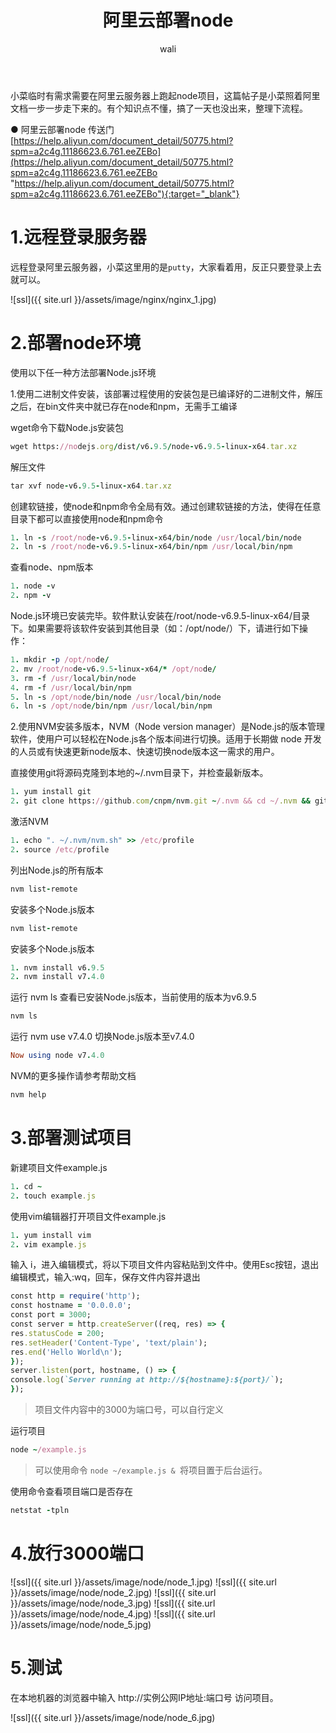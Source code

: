 ﻿---
layout: post
title: 阿里云部署node   #标题
tagline: 在阿里云服务器上，跑起node项目
category: server      #分类
author: wali    #作者
tag: node     #标签
ghurl:        #github url
ghurl_zip:    #github zip下载
comments: true

post_nav: ["1.远程登录服务器","2.部署node环境","3.部署测试项目","4.放行3000端口","5.测试"]
---

小菜临时有需求需要在阿里云服务器上跑起node项目，这篇帖子是小菜照着阿里文档一步一步走下来的。有个知识点不懂，搞了一天也没出来，整理下流程。

● 阿里云部署node 传送门[https://help.aliyun.com/document_detail/50775.html?spm=a2c4g.11186623.6.761.eeZEBo](https://help.aliyun.com/document_detail/50775.html?spm=a2c4g.11186623.6.761.eeZEBo "https://help.aliyun.com/document_detail/50775.html?spm=a2c4g.11186623.6.761.eeZEBo"){:target="_blank"}

# 1.远程登录服务器

远程登录阿里云服务器，小菜这里用的是`putty`，大家看着用，反正只要登录上去就可以。 

![ssl]({{ site.url }}/assets/image/nginx/nginx_1.jpg)

# 2.部署node环境

使用以下任一种方法部署Node.js环境

1.使用二进制文件安装，该部署过程使用的安装包是已编译好的二进制文件，解压之后，在bin文件夹中就已存在node和npm，无需手工编译

wget命令下载Node.js安装包
```ruby
wget https://nodejs.org/dist/v6.9.5/node-v6.9.5-linux-x64.tar.xz
```

解压文件
```ruby
tar xvf node-v6.9.5-linux-x64.tar.xz
```

创建软链接，使node和npm命令全局有效。通过创建软链接的方法，使得在任意目录下都可以直接使用node和npm命令
```ruby
1. ln -s /root/node-v6.9.5-linux-x64/bin/node /usr/local/bin/node
2. ln -s /root/node-v6.9.5-linux-x64/bin/npm /usr/local/bin/npm
```

查看node、npm版本
```ruby
1. node -v
2. npm -v
```

Node.js环境已安装完毕。软件默认安装在/root/node-v6.9.5-linux-x64/目录下。如果需要将该软件安装到其他目录（如：/opt/node/）下，请进行如下操作：
```ruby
1. mkdir -p /opt/node/
2. mv /root/node-v6.9.5-linux-x64/* /opt/node/
3. rm -f /usr/local/bin/node
4. rm -f /usr/local/bin/npm
5. ln -s /opt/node/bin/node /usr/local/bin/node
6. ln -s /opt/node/bin/npm /usr/local/bin/npm
```

2.使用NVM安装多版本，NVM（Node version manager）是Node.js的版本管理软件，使用户可以轻松在Node.js各个版本间进行切换。适用于长期做 node 开发的人员或有快速更新node版本、快速切换node版本这一需求的用户。

直接使用git将源码克隆到本地的~/.nvm目录下，并检查最新版本。
```ruby
1. yum install git
2. git clone https://github.com/cnpm/nvm.git ~/.nvm && cd ~/.nvm && git checkout `git describe --abbrev=0 --tags`
```

激活NVM
```ruby
1. echo ". ~/.nvm/nvm.sh" >> /etc/profile
2. source /etc/profile
```

列出Node.js的所有版本
```ruby
nvm list-remote
```

安装多个Node.js版本
```ruby
nvm list-remote
```

安装多个Node.js版本
```ruby
1. nvm install v6.9.5
2. nvm install v7.4.0
```

运行 nvm ls 查看已安装Node.js版本，当前使用的版本为v6.9.5
```ruby
nvm ls
```

运行 nvm use v7.4.0 切换Node.js版本至v7.4.0
```ruby
Now using node v7.4.0
```

NVM的更多操作请参考帮助文档
```ruby
nvm help
```

# 3.部署测试项目

新建项目文件example.js
```ruby
1. cd ~
2. touch example.js
```

使用vim编辑器打开项目文件example.js
```ruby
1. yum install vim
2. vim example.js
```

输入 i，进入编辑模式，将以下项目文件内容粘贴到文件中。使用Esc按钮，退出编辑模式，输入:wq，回车，保存文件内容并退出
```ruby
const http = require('http');
const hostname = '0.0.0.0';
const port = 3000;
const server = http.createServer((req, res) => {
res.statusCode = 200;
res.setHeader('Content-Type', 'text/plain');
res.end('Hello World\n');
});
server.listen(port, hostname, () => {
console.log(`Server running at http://${hostname}:${port}/`);
});
```

> 项目文件内容中的3000为端口号，可以自行定义

运行项目
```ruby
node ~/example.js
```

> 可以使用命令 `node ~/example.js & `将项目置于后台运行。

使用命令查看项目端口是否存在
```ruby
netstat -tpln
```

# 4.放行3000端口

![ssl]({{ site.url }}/assets/image/node/node_1.jpg)
![ssl]({{ site.url }}/assets/image/node/node_2.jpg)
![ssl]({{ site.url }}/assets/image/node/node_3.jpg)
![ssl]({{ site.url }}/assets/image/node/node_4.jpg)
![ssl]({{ site.url }}/assets/image/node/node_5.jpg)

# 5.测试

在本地机器的浏览器中输入 http://实例公网IP地址:端口号 访问项目。

![ssl]({{ site.url }}/assets/image/node/node_6.jpg)
















